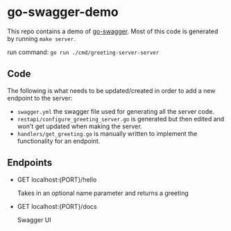 # go-swagger-demo

This repo contains a demo of [go-swagger](https://goswagger.io/). 
Most of this code is generated by running `make server`.

run command: `go run ./cmd/greeting-server-server`

## Code

The following is what needs to be updated/created in order to add a new endpoint to the server:
- `swagger.yml` the swagger file used for generating all the server code.
- `restapi/configure_greeting_server.go` is generated but then edited and won't get updated when making the server.
- `handlers/get_greeting.go` is manually written to implement the functionality for an endpoint.

## Endpoints

- GET localhost:{PORT}/hello

  Takes in an optional name parameter and returns a greeting

- GET localhost:{PORT}/docs

  Swagger UI
